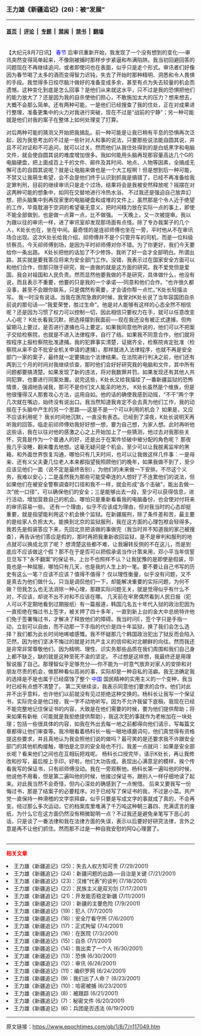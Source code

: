 ### 王力雄《新疆追记》(26)：被“发展”

---

#### [首页](../../../..?n117049) &nbsp;|&nbsp; [评论](../../../../../epoch-comment?n117049) &nbsp;|&nbsp; [专题](../../../../../epoch-special?n117049) &nbsp;|&nbsp; [禁闻](../../../../../epoch-news?n117049) &nbsp;|&nbsp; [禁书](../../../../../books?n117049) &nbsp;|&nbsp; [翻墙](https://github.com/gfw-breaker/nogfw/blob/master/README.md?n117049)


<div class="post_content" id="artbody" itemprop="articleBody">
 <!-- article content begin -->
 <p>
  <font color="#ffffff">
   (http://www.epochtimes.com)
  </font>
  <br/>
  【大纪元8月7日讯】
  <ok href="http://www3.epochtimes.com/news/epochnews/main/topicsearch.asp?keyword=springday">
   <font color="blue">
    春节
   </font>
  </ok>
  后审讯重新开始，我发现了一个没有想到的变化──审讯突然变得简单起来，不像刚被捕时那样步步紧逼和布满陷阱。我当初回避回答的问题现在不再继续追问，或者即使问也在表面，似乎只是走个形式。审讯者们好像因为春节喝了太多的酒而变得智力迟钝，失去了开始时那种精明、洞悉和令人畏惧的手段。我觉得多日绞尽脑汁做好的准备变成多余，甚至有点为失去较量的机会而遗憾。这种变化到底是怎么回事？是他们从来就这水平，只不过是我的恐惧把他们的能力放大了？还是因为我的自杀使他们担心，不敢施加太大的压力？想来想去，大概不会那么简单。还有两种可能，一是他们已经搜查了我的住处，正在对成果进行整理，准备更集中的火力对我进行突破，现在不过是“战前的宁静”；另一种可能就是他们对我的案子在整体上如何处理变了打算。
 </p>
 <p>
  对后两种可能的猜测又开始把我搞乱。前一种可能是让我已稍有平息的恐惧再次泛起，因为我思考出的不过是一些针对人和事的说法，只要那些说法能自圆其说，并且不可对证和不可追问，就可以过关。然而他们从我住处得到的是白纸黑字和电脑文件，就会使自圆其说的难度增加很多。我如何能用头脑再现那容量高达几个G的电脑硬盘，把上面成百上千的文件、邮件及其时间、地点、人物等因素，全搞成无懈可击的自圆其说呢？就是让电脑来做也是一个大工程啊！但是想到后一种可能，不禁又让我萌生希望，会不会是他们终于认识到抓我是搞错了，已经不再准备给我定罪判刑，目前的继续审讯只是走个过场，结果将会是我被安然释放呢？摇摆在对这两种可能的想象中，如同在交替地进行冷热水浴。 不过我还是强迫自己放弃幻想，把头脑集中到再现家里的电脑硬盘和成堆的文件上，虽然那是个令人近于绝望的工作，毕竟耽溺于空洞的希望毫无意义，把时间精力放在实际一点的事上，即使不能全部做到，也是做一点算一点，比不做强。 一天晚上，又一次被提审。我以为跟以往的审讯一样，进了审讯室却发现那场面有点怪。除了专办我案子的几个人，K处长也在，坐在中间。最奇怪的是连祁师傅也坐在一旁，平时他从不在审讯场合出现。这次K处长给我介绍，祁师傅并不是个只管开车的司机，而是一位科级侦察员。今天祁师傅到场，是因为平时祁师傅对你不错。为了你更好，我们今天要给你一条出路。 K处长把他的话加了不少修饰，我听了好一会才全部明白。所谓出路，其实就是要我答应将来为安全部门工作。没错，我表示过在国家安全方面可以和他们合作，但那只限于研究，我一直做的就是这方面的研究。我不爱党但是爱国，我会对祖国和人民负责。然而显然他要我做的不是研究，具体做什么，他没有说，而且表示不重要，他要的只是我的一个承诺──同意和他们合作。“也许很久都没事，甚至不会跟你联系，只是偶然有需要，才会请你帮一点忙。”K处长轻描淡写。 我一时没有说话。当我在医院急救的时候，我曾对K处长说了当年容国团自杀前说的那句话──“我爱荣誉，胜过生命”。他是对人能够有这样的心态全然不相信呢？还是因为习惯了权力可以控制一切，因此相信只要权力在手，就可以任意改变人心呢？ K处长看我沉默，把选择摆到我面前──现在我还没有被正式逮捕，但拘留期马上要过，是否进行逮捕也马上要定。如果我同意他所说的，他们可以不把案子交给检察院，也就是不进入法律程序，自行了结。如果我不同意合作，他们就将按程序上报检察院批准逮捕。我的犯罪事实清楚，证据齐全，检察院肯定批准（检察院从来不会不批安全机关申请的逮捕）。那样就进入法律程序，也就不再是安全部门一家的案子，最终就一定要搞出个法律结果。在法院进行判决之前，他们还有两到三个月的时间对我继续侦查，那时他们会好好研究我的电脑和文件，其中所有问题都要搞清楚。如果发现了新的违法，将对我数罪并罚。如果发现还有其他人共同犯罪，也要进行同案处置。说完这些，K处长又给我描绘了一番新疆监狱的恐怖情景，强调地告诫我，那可不是你们文人能呆的地方。 K处长虽然是个维族，但是他很懂得汉人那套攻心方法，运用自如。他的话的确使我感到动摇，“不干”两个字几次就在嘴边，始终没有说出口。我当然知道我肯定不会去真为他们工作，我的动摇在于头脑中产生的另一个思路──这是不是一个可以利用的机会？ 如果是，又应不应该利用呢？ 我长时间地沉默，一直没有表态。已经到了深夜，K处长说明天再听我的回答。临走前祁师傅劝我好好想一想，要为自己想，为家人想。此时再听他这些话，我在以往对他的感激之心之上开始加上了一些猜测，他过去对我那些关怀，究竟是作为一个普通人的好，还是出于在案件侦破中被分配的角色呢？ 那夜我几乎没睡，翻来覆去地想。这毫无疑问是个机会。至少可以让我脱离监牢的黑箱，和外面世界恢复沟通，哪怕只有几天时间，也可以让我做这样几件事：一是母亲、还有义父夫妻几位老人本来都指望我照顾他们的晚年，如果我做不到了，至少应该见他们一面（说不定是最终告别），为他们的未来做一下安排。不尽这个义务，我难以安心；二是虽然我为那些可能受牵连的人想好了不连累他们的说法，但如果他们在被安全警察调查时口径和我不一样，就会形成“各个击破”，能出去做一次“统一口径”，可以确保他们的安全；三是能够出去一段，至少可以获得信息，进行活动，增加营救自己的机会。哪怕只是重新看看我的电脑备份，也会使对付将来的审讯容易一些。 还有一个理由，似乎不应该成为理由，但对我当时的心态却挺重要，就是指望能利用这个机会换个监狱。在新疆服刑，除了条件差和苦，最主要的是给家人负担太大。能换到北京的监狱服刑，我在这方面的心理包袱会轻得多。我若先是假装答应下来，先回北京把该做的事做完（我当时并不知道我的家己被搜查），再告诉他们答应是假的，那时再把我重新收回监狱，是不是审判和服刑的地点就可以换成北京了呢？ 想清楚这些都不难，让我辗转反侧的不在这儿，而是到底应不应该做这个假？那不在于是否可以把假承诺当作计策来用，邓小平当年信誓旦旦写下“永不翻案”的保证书，上台不也照样不认？让我犹豫的是即使是假装，毕竟也是一种屈服，哪怕只有几天，也是我的人生上的一笔。要不要让自己书写的历史有这么一笔？应该不应该？值得不值得？ 仅以理性衡量，似乎没有问题，又不是真去为他们做什么，只当是调侃他们一下，却能解决重要的实际问题，为何不做？但我怎么也无法消除一种心理，那跟实际问题无关，就是觉得似乎有什么不对，不应该，却说不出不对和不应该在哪。 几天前在牢房偶然看到人民日报（犯人可以不定期地看到过期报纸）有一篇报道，韩国几名五十年代入狱的政治犯因为一直拒绝在悔过书上签字，被关押了四十多年，一直到新上台的金大中总统特许他们免于签署悔过书，才解决了释放他们的障碍。我当时问E，签个字只是手指一动，立刻可以自由，而不动那一下手指的代价是四十年监狱，换了我们会怎么选择？我们都为此长时间地唏嘘感慨。我不怀疑那几个韩国政治犯出了狱反而会陷入茫然，因为他们坚决不悔过的就是对共产主义的信仰和对北朝鲜的向往。然而我还是非常非常尊敬他们，因为精明、理性、识实务那些品质在我们周围和我们自己身上都不缺乏，缺的就是这种至死不渝的坚定。 不过想是这样想，我最终还是用理智说服了自己。那理智似乎足够充分──你不能为一时意气放弃对家人的安排和对朋友尽责的机会，做那种看似高尚的事，实际却是一种自私的洁癖。我无法确定我的选择是不是也属于已经腐蚀了整个
  <ok href="http://www3.epochtimes.com/news/epochnews/main/2.html">
   <font color="blue">
    中国
   </font>
  </ok>
  国民精神的实用主义的一个变种，我当时已经有点想不清楚了。 第二天继续谈，我表示同意他们要求的合作。他们对此并不出乎意料，也许他们以前就没有见过拒绝这种交换的。杨科长让我写一个保证书，实际完全是他口授，我一字不动地听写。因为不允许我留下底稿，我现在已经不能完整地记住保证书的内容，大致是在他们需要的时候，要为他们提供帮助；将来如果有新帐（可能就是我拒绝提供帮助），我这次犯的事就作为老帐加在一块处理；包括一些很具体的内容，如我在外出去每一地之前都得向他们请示，写每篇文章都得让他们审查等。我冷眼看着杨科长一板一眼地琢磨词句，他们真觉得有资格提这些要求，并且真地认为我会照他们说的做吗？最可笑的是还要求我不许跟安全部门的其他机构接触，哪怕是北京的安全局也不行。我差一点就问：如果是安全部长呢？看来他们之间也在互相玩把戏呢。 杨科长口授完毕，请示K处长，再让我修改和抄写，最后按上手印。好啦，他们大功告成。表现出心满意足的模样，挨个传看我写的保证书，只有祁师傅没动。我在一旁观察他。杨科长第一遍叫他的时候，他说他不用看，但是第二遍叫他的时候，他接过保证书，跟别人一样仔细地读了起来。对此我当然不会奇怪，但内心深处的确感到了一点惋惜。 后来又要我写一份悔过书，那是了结案子的必要程序。对于已经写了保证书的我，不过是小菜。共产党一直保持一种滑稽的文字崇拜癖，似乎只要是写成文字的事就成了真的，不会再变。经过那么多次运动，它的档案库里堆满了千万吨这种朝三暮四、充满谎言的废纸，为什么它在这方面仍然没有稍微聪明一点？不过我还是避免亲笔写下恶心的话，只是谈了一番法律和我在法律方面的失误，表示以后要好好研究法律，言外之意是再不让他们抓住。然而那不过是一种自我安慰的阿Q心理罢了。
  <font color="#ffffff">
   (http://www.dajiyuan.com)
  </font>
 </p>
 <hr/>
 <p>
  <b>
   <font color="red">
    相关文章
   </font>
  </b>
  <br/>
 </p>
 <li>
  <ok href="newscontent.asp?ID=114107" target="_blank">
   王力雄《新疆追记》(25)：失去人权方知可贵
  </ok>
  (7/29/2001)
  <li>
   <ok href="newscontent.asp?ID=111697" target="_blank">
    王力雄《新疆追记》(24)：新疆问题的出路──自治是关键
   </ok>
   (7/21/2001)
   <li>
    <ok href="newscontent.asp?ID=110949" target="_blank">
     王力雄《新疆追记》(23)：汉维”代表”的谈判
    </ok>
    (7/18/2001)
    <li>
     <ok href="newscontent.asp?ID=110423" target="_blank">
      王力雄《新疆追记》(22)：民族主义是双刃剑
     </ok>
     (7/17/2001)
     <li>
      <ok href="newscontent.asp?ID=108555" target="_blank">
       王力雄《新疆追记》(21)：开发能否稳定新疆
      </ok>
      (7/11/2001)
      <li>
       <ok href="newscontent.asp?ID=107827" target="_blank">
        王力雄《新疆追记》(20)：新疆的主要危险
       </ok>
       (7/9/2001)
       <li>
        <ok href="newscontent.asp?ID=107405" target="_blank">
         王力雄《新疆追记》(19)：犯人
        </ok>
        (7/7/2001)
        <li>
         <ok href="newscontent.asp?ID=107031" target="_blank">
          王力雄《新疆追记》(18)：安全厅看守所
         </ok>
         (7/6/2001)
         <li>
          <ok href="newscontent.asp?ID=106206" target="_blank">
           王力雄《新疆追记》(17)：正式拘留
          </ok>
          (7/4/2001)
          <li>
           <ok href="newscontent.asp?ID=105837" target="_blank">
            王力雄《新疆追记》(16)：在医院
           </ok>
           (7/3/2001)
           <li>
            <ok href="newscontent.asp?ID=105297" target="_blank">
             王力雄《新疆追记》(15)：自杀
            </ok>
            (7/1/2001)
            <li>
             <ok href="newscontent.asp?ID=104906" target="_blank">
              王力雄《新疆追记》(14)：我出卖了一个人
             </ok>
             (6/30/2001)
             <li>
              <ok href="newscontent.asp?ID=104905" target="_blank">
               王力雄《新疆追记》(13)：恐惧
              </ok>
              (6/30/2001)
              <li>
               <ok href="newscontent.asp?ID=103360" target="_blank">
                王力雄《新疆追记》(12)：审讯
               </ok>
               (6/26/2001)
               <li>
                <ok href="newscontent.asp?ID=102787" target="_blank">
                 王力雄《新疆追记》(11)：编织罗网
                </ok>
                (6/24/2001)
                <li>
                 <ok href="newscontent.asp?ID=102588" target="_blank">
                  王力雄《新疆追记》(9)：我们出了人命？
                 </ok>
                 (6/23/2001)
                 <li>
                  <ok href="newscontent.asp?ID=102589" target="_blank">
                   王力雄《新疆追记》(10)：哈密被捕
                  </ok>
                  (6/23/2001)
                  <li>
                   <ok href="newscontent.asp?ID=101954" target="_blank">
                    王力雄《新疆追记》(8)：被跟踪
                   </ok>
                   (6/21/2001)
                   <li>
                    <ok href="newscontent.asp?ID=101431" target="_blank">
                     王力雄《新疆追记》(7)：秘密文件
                    </ok>
                    (6/20/2001)
                    <li>
                     <ok href="newscontent.asp?ID=100963" target="_blank">
                      王力雄《新疆追记》(6)：兵团是否违法
                     </ok>
                     (6/19/2001)
                     <br/>
                     <!-- article content end -->
                     <div id="below_article_ad">
                     </div>
                    </li>
                   </li>
                  </li>
                 </li>
                </li>
               </li>
              </li>
             </li>
            </li>
           </li>
          </li>
         </li>
        </li>
       </li>
      </li>
     </li>
    </li>
   </li>
  </li>
 </li>
</div>


---

原文链接：https://www.epochtimes.com/gb/1/8/7/n117049.htm
